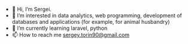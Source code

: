 - 👋 Hi, I’m Sergei.
- 👀 I’m interested in data analytics, web programming, development of databases and applications (for example, for animal husbandry)
- 🌱 I’m currently learning laravel, python
- 📫 How to reach me sergey.torin90@gmail.com
